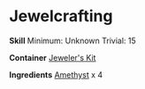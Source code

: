 <!-- TITLE: Powdered Amethyst -->
<!-- SUBTITLE:  -->
# Jewelcrafting
**Skill**
Minimum: Unknown
Trivial: 15

**Container**
[Jeweler's Kit](jewelers-kit)

**Ingredients**
[Amethyst](amethyst) x 4